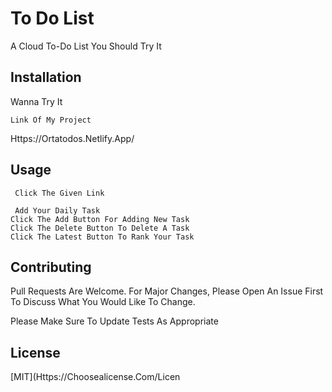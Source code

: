 
# To Do List


A Cloud To-Do List You Should Try It 


## Installation


Wanna Try It 


```Link Of My Project```
 
Https://Ortatodos.Netlify.App/


## Usage


```
 Click The Given Link
 
 Add Your Daily Task 
Click The Add Button For Adding New Task
Click The Delete Button To Delete A Task
Click The Latest Button To Rank Your Task
```


## Contributing


Pull Requests Are Welcome. For Major Changes, Please Open An Issue First To Discuss What You Would Like To Change.
            


Please Make Sure To Update Tests As Appropriate


## License


[MIT](Https://Choosealicense.Com/Licen

